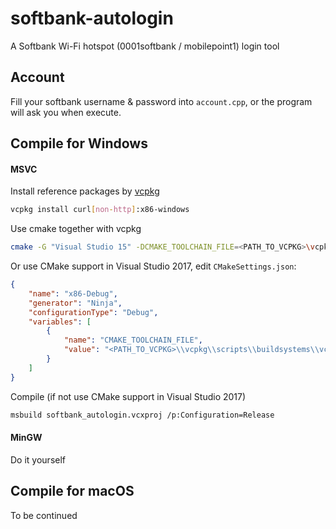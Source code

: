 softbank-autologin
======
A Softbank Wi-Fi hotspot (0001softbank / mobilepoint1) login tool

## Account
Fill your softbank username & password into `account.cpp`, or the program will ask you when execute.

## Compile for Windows
#### MSVC
Install reference packages by [vcpkg](https://github.com/Microsoft/vcpkg)

```bash
vcpkg install curl[non-http]:x86-windows
```

Use cmake together with vcpkg

```bash
cmake -G "Visual Studio 15" -DCMAKE_TOOLCHAIN_FILE=<PATH_TO_VCPKG>\vcpkg\scripts\buildsystems\vcpkg.cmake
```

Or use CMake support in Visual Studio 2017, edit `CMakeSettings.json`:

```json
{
    "name": "x86-Debug",
    "generator": "Ninja",
    "configurationType": "Debug",
    "variables": [
        {
            "name": "CMAKE_TOOLCHAIN_FILE",
            "value": "<PATH_TO_VCPKG>\\vcpkg\\scripts\\buildsystems\\vcpkg.cmake"
        }
    ]
}
```

Compile (if not use CMake support in Visual Studio 2017)

```bash
msbuild softbank_autologin.vcxproj /p:Configuration=Release
```

#### MinGW
Do it yourself

## Compile for macOS
To be continued